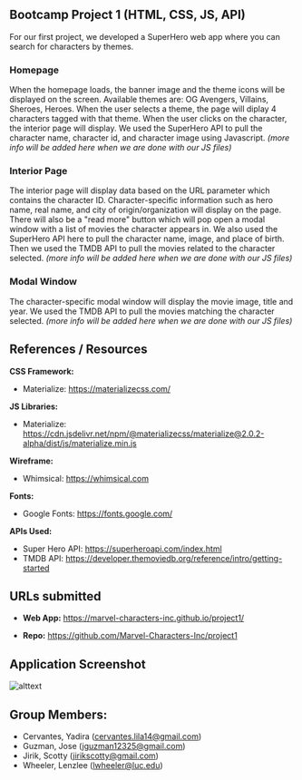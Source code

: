 ## Bootcamp Project 1 (HTML, CSS, JS, API)
For our first project, we developed a SuperHero web app where you can search for characters by themes. 

### Homepage
When the homepage loads, the banner image and the theme icons will be displayed on the screen. Available themes are: OG Avengers, Villains, Sheroes, Heroes. When the user selects a theme, the page will diplay 4 characters tagged with that theme. When the user clicks on the character, the interior page will display. We used the SuperHero API to pull the character name, character id, and character image using Javascript. *(more info will be added here when we are done with our JS files)*

### Interior Page
The interior page will display data based on the URL parameter which contains the character ID. Character-specific information such as hero name, real name, and city of origin/organization will display on the page. There will also be a "read more" button which will pop open a modal window with a list of movies the character appears in. We also used the SuperHero API here to pull the character name, image, and place of birth. Then we used the TMDB API to pull the movies related to the character selected. *(more info will be added here when we are done with our JS files)*

### Modal Window
The character-specific modal window will display the movie image, title and year. We used the TMDB API to pull the movies matching the character selected. *(more info will be added here when we are done with our JS files)*

## References / Resources
**CSS Framework:**

* Materialize: https://materializecss.com/

**JS Libraries:**
* Materialize: https://cdn.jsdelivr.net/npm/@materializecss/materialize@2.0.2-alpha/dist/js/materialize.min.js

**Wireframe:**
* Whimsical: https://whimsical.com

**Fonts:**
* Google Fonts: https://fonts.google.com/

**APIs Used:**
* Super Hero API: https://superheroapi.com/index.html
* TMDB API: https://developer.themoviedb.org/reference/intro/getting-started

## URLs submitted

* **Web App:** https://marvel-characters-inc.github.io/project1/

* **Repo:** https://github.com/Marvel-Characters-Inc/project1

## Application Screenshot
![alttext](./assets/images/marvel-webapp-project-screenshot.png)

## Group Members:
* Cervantes, Yadira (cervantes.lila14@gmail.com)
* Guzman, Jose (jguzman12325@gmail.com)
* Jirik, Scotty (jirikscotty@gmail.com)
* Wheeler, Lenzlee (lwheeler@luc.edu)